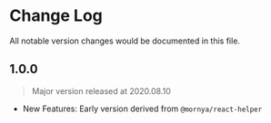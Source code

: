 # Change Log
All notable version changes would be documented in this file.

## 1.0.0
> Major version released at 2020.08.10
- New Features: Early version derived from `@mornya/react-helper`
